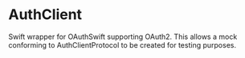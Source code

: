 # AuthClient

Swift wrapper for OAuthSwift supporting OAuth2. This allows a mock conforming to AuthClientProtocol to be created for testing purposes.
